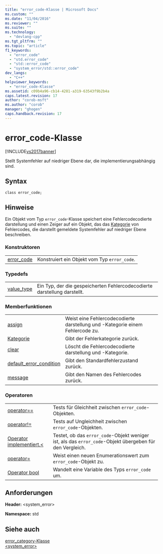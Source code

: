 ```yaml
---
title: "error_code-Klasse | Microsoft Docs"
ms.custom: ""
ms.date: "11/04/2016"
ms.reviewer: ""
ms.suite: ""
ms.technology: 
  - "devlang-cpp"
ms.tgt_pltfrm: ""
ms.topic: "article"
f1_keywords: 
  - "error_code"
  - "std.error_code"
  - "std::error_code"
  - "system_error/std::error_code"
dev_langs: 
  - "C++"
helpviewer_keywords: 
  - "error_code-Klasse"
ms.assetid: c09b4a96-cb14-4281-a319-63543f9b2b4a
caps.latest.revision: 17
author: "corob-msft"
ms.author: "corob"
manager: "ghogen"
caps.handback.revision: 17
---
```

# error_code-Klasse
[!INCLUDE[vs2017banner](../assembler/inline/includes/vs2017banner.md)]

Stellt Systemfehler auf niedriger Ebene dar, die implementierungsabhängig sind.  
  
## Syntax  
  
```  
class error_code;  
```  
  
## Hinweise  
 Ein Objekt vom Typ `error_code`\-Klasse speichert eine Fehlercodecodierte darstellung und einen Zeiger auf ein Objekt, das das [Kategorie](../standard-library/error-category-class.md) von Fehlercodes, die darstellt gemeldete Systemfehler auf niedriger Ebene beschreiben.  
  
### Konstruktoren  
  
|||  
|-|-|  
|[error\_code](../Topic/error_code::error_code.md)|Konstruiert ein Objekt vom Typ `error_code`.|  
  
### Typedefs  
  
|||  
|-|-|  
|[value\_type](../Topic/error_code::value_type.md)|Ein Typ, der die gespeicherten Fehlercodecodierte darstellung darstellt.|  
  
### Memberfunktionen  
  
|||  
|-|-|  
|[assign](../Topic/error_code::assign.md)|Weist eine Fehlercodecodierte darstellung und \-Kategorie einem Fehlercode zu.|  
|[Kategorie](../Topic/error_code::category.md)|Gibt der Fehlerkategorie zurück.|  
|[clear](../Topic/error_code::clear.md)|Löscht die Fehlercodecodierte darstellung und \-Kategorie.|  
|[default\_error\_condition](../Topic/error_code::default_error_condition.md)|Gibt den Standardfehlerzustand zurück.|  
|[message](../Topic/error_code::message.md)|Gibt den Namen des Fehlercodes zurück.|  
  
### Operatoren  
  
|||  
|-|-|  
|[operator\=\=](../Topic/error_code::operator==.md)|Tests für Gleichheit zwischen `error_code`\-Objekten.|  
|[operator\!\=](../Topic/error_code::operator!=.md)|Tests auf Ungleichheit zwischen `error_code`\-Objekten.|  
|[Operator implementiert.\<](../Topic/error_code::operator%3C.md)|Testet, ob das `error_code`\-Objekt weniger ist, als das `error_code`\-Objekt übergeben für den Vergleich.|  
|[operator\=](../Topic/error_code::operator=.md)|Weist einen neuen Enumerationswert zum `error_code`\-Objekt zu.|  
|[Operator bool](../Topic/error_code::operator%20bool.md)|Wandelt eine Variable des Typs `error_code` um.|  
  
## Anforderungen  
 **Header:** \<system\_error\>  
  
 **Namespace:** std  
  
## Siehe auch  
 [error\_category\-Klasse](../standard-library/error-category-class.md)   
 [\<system\_error\>](../standard-library/system-error.md)
